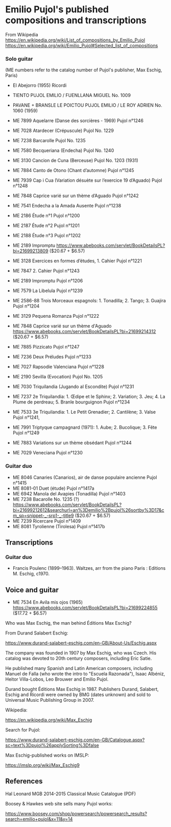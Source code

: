# Emilio Pujol's published compositions and transcriptions

From Wikipedia
<https://en.wikipedia.org/wiki/List_of_compositions_by_Emilio_Pujol>
<https://en.wikipedia.org/wiki/Emilio_Pujol#Selected_list_of_compositions>


### Solo guitar

(ME numbers refer to the catalog number of Pujol's publisher, Max Eschig, Paris)

* El Abejorro (1955) Ricordi

* TIENTO PUJOL EMILIO / FUENLLANA MIGUEL No. 1009
*  PAVANE + BRANSLE LE POICTOU 	PUJOL EMILIO / LE ROY ADRIEN No. 1060 (1959)

* ME 7899 Aquelarre (Danse des sorcières - 1969) Pujol n°1246
* ME 7028 Atardecer (Crépuscule) Pujol No. 1229
* ME 7238 Barcarolle Pujol No. 1235
* ME 7580 Becqueriana (Endecha) Pujol No. 1240
* ME 3130 Cancion de Cuna (Berceuse) Pujol No. 1203 (1931)
* ME 7884 Canto de Otono (Chant d’automne) Pujol n°1245
* ME 7939 Cap i Cua (Variation désuète sur l’exercice 19 d’Aguado) Pujol n°1248
* ME 7848 Caprice varié sur un thème d’Aguado Pujol n°1242
* ME 7541 Endecha a la Amada Ausente Pujol n°1238
* ME 2186 Étude n°1 Pujol n°1200
* ME 2187 Étude n°2 Pujol n°1201
* ME 2188 Étude n°3 Pujol n°1202
* ME 2189 Impromptu <https://www.abebooks.com/servlet/BookDetailsPL?bi=21699213809> ($20.67 + $6.57)
* ME 3128 Exercices en formes d’études, 1. Cahier Pujol n°1221
* ME 7847 2. Cahier Pujol n°1243
* ME 2189 Impromptu Pujol n°1206
* ME 7579 La Libelula Pujol n°1239
* ME 2586-88 Trois Morceaux espagnols: 1. Tonadilla; 2. Tango; 3. Guajira Pujol n°1204
* ME 3129 Pequena Romanza Pujol n°1222
* ME 7848 Caprice varié sur un thème d'Aguado <https://www.abebooks.com/servlet/BookDetailsPL?bi=21699214312> ($20.67 + $6.57)
* ME 7885 Pizzicato Pujol n°1247
* ME 7236 Deux Préludes Pujol n°1233
* ME 7027 Rapsodie Valenciana Pujol n°1228
* ME 2190 Sevilla (Evocation) Pujol No. 1205
* ME 7030 Triquilandia (Jugando al Escondite) Pujol n°1231
* ME 7237 2e Triquilandia: 1. Œdipe et le Sphinx; 2. Variation; 3. Jeu; 4. La Plume de perdreau; 5. Branle bourguignon Pujol n°1234
* ME 7533 3e Triquilandia: 1. Le Petit Grenadier; 2. Cantilène; 3. Valse Pujol n°1241,
* ME 7991 Triptyque campagnard (1971): 1. Aube; 2. Bucolique; 3. Fête Pujol n°1249
* ME 7883 Variations sur un thème obsédant Pujol n°1244
* ME 7029 Veneciana Pujol n°1230

### Guitar duo
    
* ME 8046 Canaries (Canarios), air de danse populaire ancienne Pujol n°1415
* ME 8081-01 Duet (étude) Pujol n°1417a
* ME 6942 Manola del Avapies (Tonadilla) Pujol n°1403
* ME 7238 Bacarolle No. 1235 (?) <https://www.abebooks.com/servlet/BookDetailsPL?bi=21699212612&searchurl=an%3Demilio%2Bpujol%26sortby%3D17&cm_sp=snippet-_-srp1-_-title9> ($20.67 + $6.57)
* ME 7239 Ricercare Pujol n°1409
* ME 8081 Tyrolienne (Tirolesa) Pujol n°1417b
    
## Transcriptions
    
### Guitar duo
    
* Francis Poulenc (1899–1963). Waltzes, arr from the piano Paris : Editions M. Eschig, c1970. 

## Voice and guitar

* ME 7534 En Avila mis ojos (1965) <https://www.abebooks.com/servlet/BookDetailsPL?bi=21699224855> ($17.72 + $6.57)

Who was Max Eschig, the man behind Éditions Max Eschig?

From Durand Salabert Eschig:

https://www.durand-salabert-eschig.com/en-GB/About-Us/Eschig.aspx

The company was founded in 1907 by Max Eschig, who was Czech. His catalog was devoted to 20th century composers, including Eric Satie.

He published many Spanish and Latin American composers, including Manuel de Falla (who wrote the intro to "Escuela Razonada"), Isaac Albéniz, Heitor Villa-Lobos, Leo Brouwer and Emilio Pujol.

Durand bought Éditions Max Eschig in 1987. Publishers Durand, Salabert, Eschig and Ricordi were owned by BMG (dates unknown) and sold to Universal Music Publishing Group in 2007.

Wikipedia:

https://en.wikipedia.org/wiki/Max_Eschig



Search for Pujol:

https://www.durand-salabert-eschig.com/en-GB/Catalogue.aspx?sc=text%3Dpujol%26applySorting%3Dfalse

Max Eschig-published works on IMSLP:

https://imslp.org/wiki/Max_Eschig9

## References

Hal Leonard MGB 2014-2015 Classical Music Catalogue (PDF)

Boosey & Hawkes web site sells many Pujol works:

<https://www.boosey.com/shop/powersearch/powersearch_results?search=emilio+pujol&x=11&y=14>
